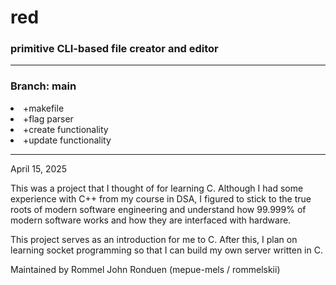 <h1>red</h1>
<h3>primitive CLI-based file creator and editor</h3>

<hr>
<h3>Branch: main</h3>
<li>+makefile</li>
<li>+flag parser</li>
<li>+create functionality</li>
<li>+update functionality</li>
<hr>

<p>April 15, 2025</p>

<p>
This was a project that I thought of for learning C. Although
I had some experience with C++ from my course in DSA, I figured to stick to the true 
roots of modern software engineering and understand how 99.999% of modern software
works and how they are interfaced with hardware. 
</p>

<p>
This project serves as an introduction for me to C. After this, I plan on learning  
socket programming so that I can build my own server written in C.
</p>

<p>
Maintained by Rommel John Ronduen (mepue-mels / rommelskii)
</p>
